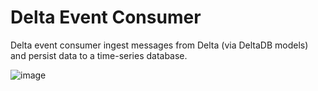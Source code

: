 # Delta Event Consumer

Delta event consumer ingest messages from Delta (via DeltaDB models) and persist data to a time-series database.

![image](https://user-images.githubusercontent.com/4479171/220692392-08a657c6-689e-468d-bd0f-de3fce71eca9.png)
